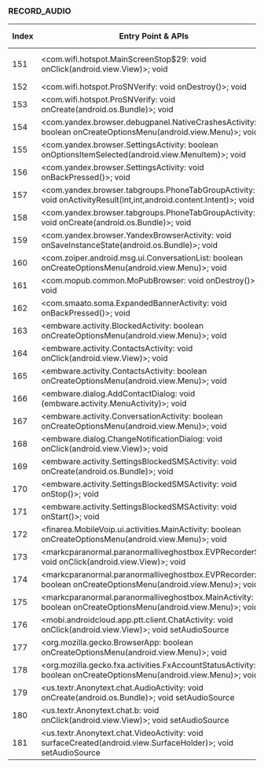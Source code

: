 ### RECORD_AUDIO
| Index | Entry Point & APIs | Screen shot | Resource id | Label |
| ------------- | ------------- | ------------- |-------------|-------------|
| 151 | <com.wifi.hotspot.MainScreenStop$29: void onClick(android.view.View)>; void <init> | ![](F:\COSMOS\output\py\Play_win8\Communication\com.wifi.hotspot\com.wifi.hotspot.MainScreenStop.png) | {'2130968667': <sensitive_component.SensitiveComponent.SensitiveView object at 0x000001AB4A0B7C88>} | |
| 152 | <com.wifi.hotspot.ProSNVerify: void onDestroy()>; void <init> | ![](F:\COSMOS\output\py\Play_win8\Communication\com.wifi.hotspot\com.wifi.hotspot.ProSNVerify.png) |  | |
| 153 | <com.wifi.hotspot.ProSNVerify: void onCreate(android.os.Bundle)>; void <init> | ![](F:\COSMOS\output\py\Play_win8\Communication\com.wifi.hotspot\com.wifi.hotspot.ProSNVerify.png) |  | |
| 154 | <com.yandex.browser.debugpanel.NativeCrashesActivity: boolean onCreateOptionsMenu(android.view.Menu)>; void <init> | ![](F:\COSMOS\output\py\Play_win8\Communication\com.yandex.browser\com.yandex.browser.debugpanel.NativeCrashesActivity.png) |  | |
| 155 | <com.yandex.browser.SettingsActivity: boolean onOptionsItemSelected(android.view.MenuItem)>; void <init> | ![](F:\COSMOS\output\py\Play_win8\Communication\com.yandex.browser\com.yandex.browser.SettingsActivity.png) |  | |
| 156 | <com.yandex.browser.SettingsActivity: void onBackPressed()>; void <init> | ![](F:\COSMOS\output\py\Play_win8\Communication\com.yandex.browser\com.yandex.browser.SettingsActivity.png) |  | |
| 157 | <com.yandex.browser.tabgroups.PhoneTabGroupActivity: void onActivityResult(int,int,android.content.Intent)>; void <init> | ![](F:\COSMOS\output\py\Play_win8\Communication\com.yandex.browser\com.yandex.browser.tabgroups.PhoneTabGroupActivity.png) |  | |
| 158 | <com.yandex.browser.tabgroups.PhoneTabGroupActivity: void onCreate(android.os.Bundle)>; void <init> | ![](F:\COSMOS\output\py\Play_win8\Communication\com.yandex.browser\com.yandex.browser.tabgroups.PhoneTabGroupActivity.png) |  | |
| 159 | <com.yandex.browser.YandexBrowserActivity: void onSaveInstanceState(android.os.Bundle)>; void <init> | ![](F:\COSMOS\output\py\Play_win8\Communication\com.yandex.browser\com.yandex.browser.YandexBrowserActivity.png) |  | |
| 160 | <com.zoiper.android.msg.ui.ConversationList: boolean onCreateOptionsMenu(android.view.Menu)>; void <init> | ![](F:\COSMOS\output\py\Play_win8\Communication\com.zoiper.android.app\com.zoiper.android.msg.ui.ConversationList.png) |  | |
| 161 | <com.mopub.common.MoPubBrowser: void onDestroy()>; void <init> | ![](F:\COSMOS\output\py\Play_win8\Communication\embware.phoneblocker\com.mopub.common.MoPubBrowser.png) |  | F |
| 162 | <com.smaato.soma.ExpandedBannerActivity: void onBackPressed()>; void <init> | ![](F:\COSMOS\output\py\Play_win8\Communication\embware.phoneblocker\com.smaato.soma.ExpandedBannerActivity.png) |  | |
| 163 | <embware.activity.BlockedActivity: boolean onCreateOptionsMenu(android.view.Menu)>; void <init> | ![](F:\COSMOS\output\py\Play_win8\Communication\embware.phoneblocker\embware.activity.BlockedActivity.png) |  | F |
| 164 | <embware.activity.ContactsActivity: void onClick(android.view.View)>; void <init> | ![](F:\COSMOS\output\py\Play_win8\Communication\embware.phoneblocker\embware.activity.ContactsActivity.png) |  | F |
| 165 | <embware.activity.ContactsActivity: boolean onCreateOptionsMenu(android.view.Menu)>; void <init> | ![](F:\COSMOS\output\py\Play_win8\Communication\embware.phoneblocker\embware.activity.ContactsActivity.png) |  | F |
| 166 | <embware.dialog.AddContactDialog: void <init>(embware.activity.MenuActivity)>; void <init> | ![](F:\COSMOS\output\py\Play_win8\Communication\embware.phoneblocker\embware.activity.ContactsActivity.png) |  | F |
| 167 | <embware.activity.ConversationActivity: boolean onCreateOptionsMenu(android.view.Menu)>; void <init> | ![](F:\COSMOS\output\py\Play_win8\Communication\embware.phoneblocker\embware.activity.ConversationActivity.png) |  | F |
| 168 | <embware.dialog.ChangeNotificationDialog: void onClick(android.view.View)>; void <init> | ![](F:\COSMOS\output\py\Play_win8\Communication\embware.phoneblocker\embware.activity.SettingsBlockedSMSActivity.png) |  | F |
| 169 | <embware.activity.SettingsBlockedSMSActivity: void onCreate(android.os.Bundle)>; void <init> | ![](F:\COSMOS\output\py\Play_win8\Communication\embware.phoneblocker\embware.activity.SettingsBlockedSMSActivity.png) |  | F |
| 170 | <embware.activity.SettingsBlockedSMSActivity: void onStop()>; void <init> | ![](F:\COSMOS\output\py\Play_win8\Communication\embware.phoneblocker\embware.activity.SettingsBlockedSMSActivity.png) |  | F |
| 171 | <embware.activity.SettingsBlockedSMSActivity: void onStart()>; void <init> | ![](F:\COSMOS\output\py\Play_win8\Communication\embware.phoneblocker\embware.activity.SettingsBlockedSMSActivity.png) |  | F |
| 172 | <finarea.MobileVoip.ui.activities.MainActivity: boolean onCreateOptionsMenu(android.view.Menu)>; void <init> | ![](F:\COSMOS\output\py\Play_win8\Communication\finarea.MobileVoip\finarea.MobileVoip.ui.activities.MainActivity.png) |  | |
| 173 | <markcparanormal.paranormalliveghostbox.EVPRecorder$2: void onClick(android.view.View)>; void <init> | ![](F:\COSMOS\output\py\Play_win8\Communication\markcparanormal.paranormalliveghostbox\markcparanormal.paranormalliveghostbox.EVPRecorder.png) |  | T |
| 174 | <markcparanormal.paranormalliveghostbox.EVPRecorder: boolean onCreateOptionsMenu(android.view.Menu)>; void <init> | ![](F:\COSMOS\output\py\Play_win8\Communication\markcparanormal.paranormalliveghostbox\markcparanormal.paranormalliveghostbox.EVPRecorder.png) |  | T |
| 175 | <markcparanormal.paranormalliveghostbox.MainActivity: boolean onCreateOptionsMenu(android.view.Menu)>; void <init> | ![](F:\COSMOS\output\py\Play_win8\Communication\markcparanormal.paranormalliveghostbox\markcparanormal.paranormalliveghostbox.MainActivity.png) |  | T |
| 176 | <mobi.androidcloud.app.ptt.client.ChatActivity: void onClick(android.view.View)>; void setAudioSource | ![](F:\COSMOS\output\py\Play_win8\Communication\mobi.androidcloud.app.ptt.client\mobi.androidcloud.app.ptt.client.ChatActivity.png) |  | |
| 177 | <org.mozilla.gecko.BrowserApp: boolean onCreateOptionsMenu(android.view.Menu)>; void <init> | ![](F:\COSMOS\output\py\Play_win8\Communication\org.adblockplus.browser\org.mozilla.gecko.BrowserApp.png) |  | |
| 178 | <org.mozilla.gecko.fxa.activities.FxAccountStatusActivity: boolean onCreateOptionsMenu(android.view.Menu)>; void <init> | ![](F:\COSMOS\output\py\Play_win8\Communication\org.adblockplus.browser\org.mozilla.gecko.fxa.activities.FxAccountStatusActivity.png) |  | |
| 179 | <us.textr.Anonytext.chat.AudioActivity: void onCreate(android.os.Bundle)>; void setAudioSource | ![](F:\COSMOS\output\py\Play_win8\Communication\us.textr.Anonytext\us.textr.Anonytext.chat.AudioActivity.png) |  | T |
| 180 | <us.textr.Anonytext.chat.b: void onClick(android.view.View)>; void setAudioSource | ![](F:\COSMOS\output\py\Play_win8\Communication\us.textr.Anonytext\us.textr.Anonytext.chat.AudioActivity.png) |  | T |
| 181 | <us.textr.Anonytext.chat.VideoActivity: void surfaceCreated(android.view.SurfaceHolder)>; void setAudioSource | ![](F:\COSMOS\output\py\Play_win8\Communication\us.textr.Anonytext\us.textr.Anonytext.chat.VideoActivity.png) |  | T |
